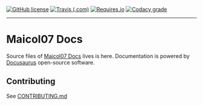 [![GitHub license](https://img.shields.io/github/license/maicol07/maicol07_docs?style=for-the-badge)](https://github.com/maicol07/maicol07_docs)
[![Travis (.com)](https://img.shields.io/travis/com/Kodular/Documentation.svg?style=for-the-badge&logo=travis)](https://travis-ci.com/Kodular/Documentation) [![Requires.io](https://img.shields.io/requires/github/Kodular/Documentation.svg?style=for-the-badge)](https://github.com/Kodular/Documentation/blob/master/requirements.txt) [![Codacy grade](https://img.shields.io/codacy/grade/23f3670699814e039eb585df4c60bb76.svg?style=for-the-badge&logo=codacy)](https://github.com/Kodular/Documentation)

---

# Maicol07 Docs


Source files of [Maicol07 Docs](https://docs.maicol07.it) lives is here.
Documentation is powered by [Docusaurus](https://docusaurus.io) open-source software.

## Contributing
See [CONTRIBUTING.md](CONTRIBUTING.md)
